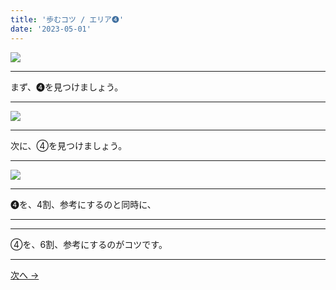 ```yaml
---
title: '歩むコツ / エリア➍'
date: '2023-05-01'
---
```

![](/images/44.jpg)
***
まず、➍を見つけましょう。
***
![](/images/44_n.jpg)
***
次に、④を見つけましょう。
***
![](/images/44__n.jpg)
***
➍を、4割、参考にするのと同時に、  
***
***
④を、6割、参考にするのがコツです。
***
[ 次へ → ](/posts/00)
